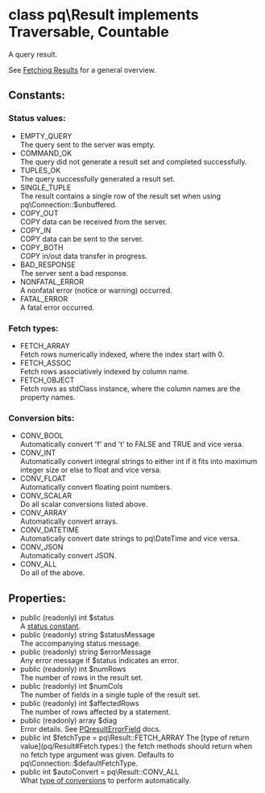 # class pq\Result implements Traversable, Countable

A query result.

See [Fetching Results](pq/Result/:%20Fetching%20Results) for a general overview.

## Constants:

### Status values:

* EMPTY_QUERY  
  The query sent to the server was empty.
* COMMAND_OK  
  The query did not generate a result set and completed successfully.
* TUPLES_OK  
  The query successfully generated a result set.
* SINGLE_TUPLE  
  The result contains a single row of the result set when using pq\Connection::$unbuffered.
* COPY_OUT  
  COPY data can be received from the server.
* COPY_IN  
  COPY data can be sent to the server.
* COPY_BOTH  
  COPY in/out data transfer in progress.
* BAD_RESPONSE  
  The server sent a bad response.
* NONFATAL_ERROR  
  A nonfatal error (notice or warning) occurred.
* FATAL_ERROR  
  A fatal error occurred.


### Fetch types:

* FETCH_ARRAY  
  Fetch rows numerically indexed, where the index start with 0.
* FETCH_ASSOC  
  Fetch rows associatively indexed by column name.
* FETCH_OBJECT  
  Fetch rows as stdClass instance, where the column names are the property names.

### Conversion bits:

* CONV_BOOL  
  Automatically convert 'f' and 't' to FALSE and TRUE and vice versa.
* CONV_INT  
  Automatically convert integral strings to either int if it fits into maximum integer size or else to float and vice versa.
* CONV_FLOAT  
  Automatically convert floating point numbers.
* CONV_SCALAR  
  Do all scalar conversions listed above.
* CONV_ARRAY  
  Automatically convert arrays.
* CONV_DATETIME  
  Automatically convert date strings to pq\DateTime and vice versa.
* CONV_JSON  
  Automatically convert JSON.
* CONV_ALL  
  Do all of the above.


## Properties:

* public (readonly) int $status  
  A [status constant](pq/Result#Status.values:).
* public (readonly) string $statusMessage  
  The accompanying status message.
* public (readonly) string $errorMessage  
  Any error message if $status indicates an error.
* public (readonly) int $numRows  
  The number of rows in the result set.
* public (readonly) int $numCols  
  The number of fields in a single tuple of the result set.
* public (readonly) int $affectedRows  
  The number of rows affected by a statement.
* public (readonly) array $diag  
  Error details. See [PQresultErrorField](https://www.postgresql.org/docs/current/static/libpq-exec.html#LIBPQ-PQRESULTERRORFIELD) docs.
* public int $fetchType = pq\Result::FETCH_ARRAY  
  The [type of return value](pq/Result#Fetch.types:) the fetch methods should return when no fetch type argument was given. Defaults to pq\Connection::$defaultFetchType.
* public int $autoConvert = pq\Result::CONV_ALL  
  What [type of conversions](pq/Result#Conversion.bits:) to perform automatically.
